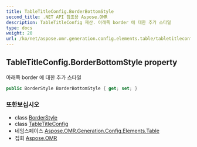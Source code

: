 ```yaml
---
title: TableTitleConfig.BorderBottomStyle
second_title: .NET API 참조용 Aspose.OMR
description: TableTitleConfig 재산. 아래쪽 border 에 대한 추가 스타일
type: docs
weight: 20
url: /ko/net/aspose.omr.generation.config.elements.table/tabletitleconfig/borderbottomstyle/
---
```

## TableTitleConfig.BorderBottomStyle property

아래쪽 border 에 대한 추가 스타일

```csharp
public BorderStyle BorderBottomStyle { get; set; }
```

### 또한보십시오

* class [BorderStyle](../../../aspose.omr.generation.config/borderstyle/)
* class [TableTitleConfig](../)
* 네임스페이스 [Aspose.OMR.Generation.Config.Elements.Table](../../tabletitleconfig/)
* 집회 [Aspose.OMR](../../../)


